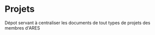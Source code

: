 Projets
=======

Dépot servant à centraliser les documents de tout types de projets des membres d'ARES
